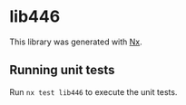 # lib446

This library was generated with [Nx](https://nx.dev).

## Running unit tests

Run `nx test lib446` to execute the unit tests.

